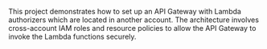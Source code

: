 This project demonstrates how to set up an API Gateway with Lambda authorizers which are located in another account. The architecture involves cross-account IAM roles and resource policies to allow the API Gateway to invoke the Lambda functions securely.